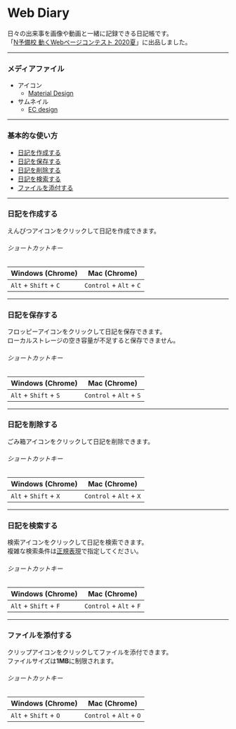 # Web Diary

日々の出来事を画像や動画と一緒に記録できる日記帳です。  
「[N予備校 動くWebページコンテスト 2020夏](https://progedu.github.io/webappcontest2020s/entry)」に出品しました。

---

### メディアファイル

- アイコン
  - [Material Design](https://material.io/)
- サムネイル
  - [EC design](http://design-ec.com/)

---

### 基本的な使い方

- [日記を作成する](#日記を作成する)
- [日記を保存する](#日記を保存する)
- [日記を削除する](#日記を削除する)
- [日記を検索する](#日記を検索する)
- [ファイルを添付する](#ファイルを添付する)

---

### 日記を作成する

えんぴつアイコンをクリックして日記を作成できます。

###### ショートカットキー

|Windows (Chrome)|Mac (Chrome)|
|---|---|
|`Alt` + `Shift` + `C`|`Control` + `Alt` + `C`|

---

### 日記を保存する

フロッピーアイコンをクリックして日記を保存できます。  
ローカルストレージの空き容量が不足すると保存できません。

###### ショートカットキー

|Windows (Chrome)|Mac (Chrome)|
|---|---|
|`Alt` + `Shift` + `S`|`Control` + `Alt` + `S`|

---

### 日記を削除する

ごみ箱アイコンをクリックして日記を削除できます。

###### ショートカットキー

|Windows (Chrome)|Mac (Chrome)|
|---|---|
|`Alt` + `Shift` + `X`|`Control` + `Alt` + `X`|

---

### 日記を検索する

検索アイコンをクリックして日記を検索できます。  
複雑な検索条件は[正規表現](https://developer.mozilla.org/ja/docs/Web/JavaScript/Guide/Regular_Expressions)で指定してください。

###### ショートカットキー

|Windows (Chrome)|Mac (Chrome)|
|---|---|
|`Alt` + `Shift` + `F`|`Control` + `Alt` + `F`|

---

### ファイルを添付する

クリップアイコンをクリックしてファイルを添付できます。  
ファイルサイズは**1MB**に制限されます。

###### ショートカットキー

|Windows (Chrome)|Mac (Chrome)|
|---|---|
|`Alt` + `Shift` + `O`|`Control` + `Alt` + `O`|
